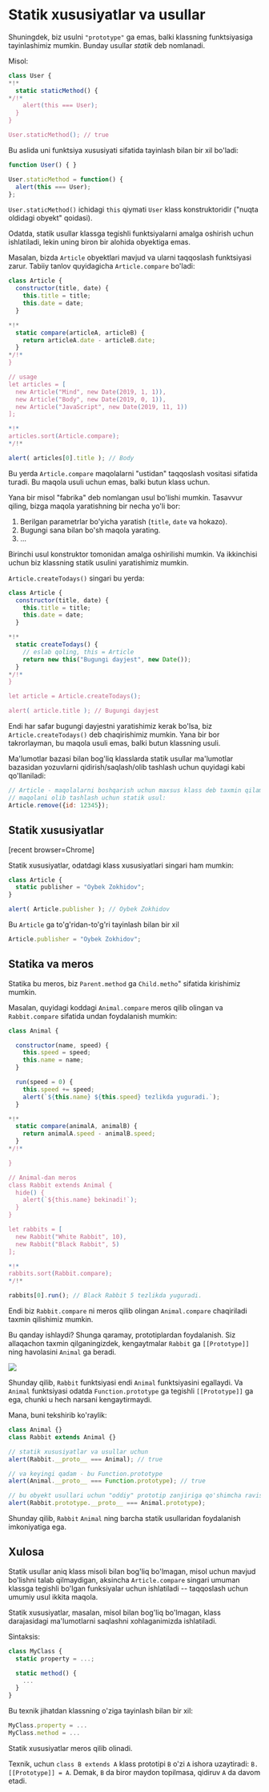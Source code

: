 
# Statik xususiyatlar va usullar

Shuningdek, biz usulni `"prototype"` ga emas, balki klassning funktsiyasiga tayinlashimiz mumkin. Bunday usullar *statik* deb nomlanadi.

Misol:

```js run
class User {
*!*
  static staticMethod() {
*/!*
    alert(this === User);
  }
}

User.staticMethod(); // true
```

Bu aslida uni funktsiya xususiyati sifatida tayinlash bilan bir xil bo'ladi:

```js
function User() { }

User.staticMethod = function() {
  alert(this === User);
};
```

`User.staticMethod()` ichidagi `this` qiymati `User` klass konstruktoridir ("nuqta oldidagi obyekt" qoidasi).

Odatda, statik usullar klassga tegishli funktsiyalarni amalga oshirish uchun ishlatiladi, lekin uning biron bir alohida obyektiga emas.

Masalan, bizda `Article` obyektlari mavjud va ularni taqqoslash funktsiyasi zarur. Tabiiy tanlov quyidagicha `Article.compare` bo'ladi:

```js run
class Article {
  constructor(title, date) {
    this.title = title;
    this.date = date;
  }

*!*
  static compare(articleA, articleB) {
    return articleA.date - articleB.date;
  }
*/!*
}

// usage
let articles = [
  new Article("Mind", new Date(2019, 1, 1)),
  new Article("Body", new Date(2019, 0, 1)),
  new Article("JavaScript", new Date(2019, 11, 1))
];

*!*
articles.sort(Article.compare);
*/!*

alert( articles[0].title ); // Body
```

Bu yerda `Article.compare` maqolalarni "ustidan" taqqoslash vositasi sifatida turadi. Bu maqola usuli uchun emas, balki butun klass uchun.

Yana bir misol "fabrika" deb nomlangan usul bo'lishi mumkin. Tasavvur qiling, bizga maqola yaratishning bir necha yo'li bor:

1. Berilgan parametrlar bo'yicha yaratish (`title`, `date` va hokazo).
2. Bugungi sana bilan bo'sh maqola yarating.
3. ...

Birinchi usul konstruktor tomonidan amalga oshirilishi mumkin. Va ikkinchisi uchun biz klassning statik usulini yaratishimiz mumkin.

`Article.createTodays()` singari bu yerda:

```js run
class Article {
  constructor(title, date) {
    this.title = title;
    this.date = date;
  }

*!*
  static createTodays() {
    // eslab qoling, this = Article
    return new this("Bugungi dayjest", new Date());
  }
*/!*
}

let article = Article.createTodays();

alert( article.title ); // Bugungi dayjest
```

Endi har safar bugungi dayjestni yaratishimiz kerak bo'lsa, biz `Article.createTodays()` deb chaqirishimiz mumkin. Yana bir bor takrorlayman, bu maqola usuli emas, balki butun klassning usuli.

Ma'lumotlar bazasi bilan bog'liq klasslarda statik usullar ma'lumotlar bazasidan yozuvlarni qidirish/saqlash/olib tashlash uchun quyidagi kabi qo'llaniladi:

```js
// Article - maqolalarni boshqarish uchun maxsus klass deb taxmin qilamiz
// maqolani olib tashlash uchun statik usul:
Article.remove({id: 12345});
```

## Statik xususiyatlar

[recent browser=Chrome]

Statik xususiyatlar, odatdagi klass xususiyatlari singari ham mumkin:

```js run
class Article {
  static publisher = "Oybek Zokhidov";
}

alert( Article.publisher ); // Oybek Zokhidov
```

Bu `Article` ga to'g'ridan-to'g'ri tayinlash bilan bir xil

```js
Article.publisher = "Oybek Zokhidov";
```

## Statika va meros

Statika bu meros, biz `Parent.method` ga `Child.metho`" sifatida kirishimiz mumkin.

Masalan, quyidagi koddagi `Animal.compare` meros qilib olingan va `Rabbit.compare` sifatida undan foydalanish mumkin:

```js run
class Animal {

  constructor(name, speed) {
    this.speed = speed;
    this.name = name;
  }

  run(speed = 0) {
    this.speed += speed;
    alert(`${this.name} ${this.speed} tezlikda yuguradi.`);
  }

*!*
  static compare(animalA, animalB) {
    return animalA.speed - animalB.speed;
  }
*/!*

}

// Animal-dan meros
class Rabbit extends Animal {
  hide() {
    alert(`${this.name} bekinadi!`);
  }
}

let rabbits = [
  new Rabbit("White Rabbit", 10),
  new Rabbit("Black Rabbit", 5)
];

*!*
rabbits.sort(Rabbit.compare);
*/!*

rabbits[0].run(); // Black Rabbit 5 tezlikda yuguradi.
```

Endi biz `Rabbit.compare` ni meros qilib olingan `Animal.compare` chaqiriladi taxmin qilishimiz mumkin.

Bu qanday ishlaydi? Shunga qaramay, prototiplardan foydalanish. Siz allaqachon taxmin qilganingizdek, kengaytmalar `Rabbit` ga `[[Prototype]]` ning havolasini `Animal` ga beradi.


![](animal-rabbit-static.svg)

Shunday qilib, `Rabbit` funktsiyasi endi `Animal` funktsiyasini egallaydi. Va `Animal` funktsiyasi odatda `Function.prototype` ga tegishli `[[Prototype]]` ga ega, chunki u hech narsani kengaytirmaydi.

Mana, buni tekshirib ko'raylik:

```js run
class Animal {}
class Rabbit extends Animal {}

// statik xususiyatlar va usullar uchun
alert(Rabbit.__proto__ === Animal); // true

// va keyingi qadam - bu Function.prototype
alert(Animal.__proto__ === Function.prototype); // true

// bu obyekt usullari uchun "oddiy" prototip zanjiriga qo'shimcha ravishda
alert(Rabbit.prototype.__proto__ === Animal.prototype);
```

Shunday qilib, `Rabbit` `Animal` ning barcha statik usullaridan foydalanish imkoniyatiga ega.

## Xulosa

Statik usullar aniq klass misoli bilan bog'liq bo'lmagan, misol uchun mavjud bo'lishni talab qilmaydigan, aksincha `Article.compare` singari umuman klassga tegishli bo'lgan funksiyalar uchun ishlatiladi -- taqqoslash uchun umumiy usul ikkita maqola.

Statik xususiyatlar, masalan, misol bilan bog'liq bo'lmagan, klass darajasidagi ma'lumotlarni saqlashni xohlaganimizda ishlatiladi.

Sintaksis:

```js
class MyClass {
  static property = ...;

  static method() {
    ...
  }
}
```

Bu texnik jihatdan klassning o'ziga tayinlash bilan bir xil:

```js
MyClass.property = ...
MyClass.method = ...
```

Statik xususiyatlar meros qilib olinadi.

Texnik, uchun `class B extends A` klass prototipi `B` o'zi `A` ishora uzaytiradi: `B.[[Prototype]] = A`. Demak, `B` da biror maydon topilmasa, qidiruv `A` da davom etadi.
